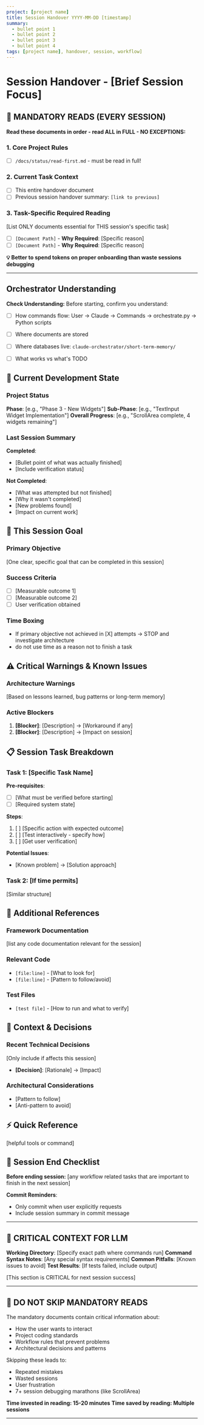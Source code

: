 ```yaml
---
project: [project name]
title: Session Handover YYYY-MM-DD [timestamp]
summary:
  - bullet point 1
  - bullet point 2
  - bullet point 3
  - bullet point 4
tags: [project name], handover, session, workflow]
---
```


<!-- HANDOVER PRE-SAVE CHECKLIST
Before saving this handover, verify:
[ ] Filename is exactly: handover-next.md
[ ] Location is: /docs/status/
[ ] Previous handover archived to: /docs/status/archive/
[ ] Timestamp reflects actual session end time
[ ] All [placeholders] have been replaced with actual content
[ ] All 12 required sections are present
[ ] TODOs from session are preserved
[ ] Critical LLM context section is filled
[ ] Run handover validation task before saving
-->

# Session Handover - [Brief Session Focus]

## 🔴 MANDATORY READS (EVERY SESSION)
<!-- DO NOT REMOVE - REQUIRED SECTION -->

**Read these documents in order - read ALL in FULL - NO EXCEPTIONS:**

### 1. Core Project Rules 
- [ ] `/docs/status/read-first.md` - must be read in full!

### 2. Current Task Context
- [ ] This entire handover document
- [ ] Previous session handover summary: `[link to previous]`

### 3. Task-Specific Required Reading
[List ONLY documents essential for THIS session's specific task]
- [ ] `[Document Path]` - **Why Required**: [Specific reason]
- [ ] `[Document Path]` - **Why Required**: [Specific reason]

**💡 Better to spend tokens on proper onboarding than waste sessions debugging**

---

## Orchestrator Understanding
<!-- DO NOT REMOVE - REQUIRED SECTION -->
**Check Understanding:**
Before starting, confirm you understand:
- [ ] How commands flow: User → Claude → Commands → orchestrate.py → Python scripts
- [ ] Where documents are stored 
- [ ] Where databases live: `claude-orchestrator/short-term-memory/`
- [ ] What works vs what's TODO


## 📍 Current Development State
<!-- DO NOT REMOVE - REQUIRED SECTION -->

### Project Status
**Phase**: [e.g., "Phase 3 - New Widgets"]
**Sub-Phase**: [e.g., "TextInput Widget Implementation"]
**Overall Progress**: [e.g., "ScrollArea complete, 4 widgets remaining"]

### Last Session Summary
**Completed**:
- [Bullet point of what was actually finished]
- [Include verification status]

**Not Completed**:
- [What was attempted but not finished]
- [Why it wasn't completed]
- [New problems found]
- [Impact on current work]


## 🎯 This Session Goal
<!-- DO NOT REMOVE - REQUIRED SECTION -->

### Primary Objective
[One clear, specific goal that can be completed in this session]

### Success Criteria
- [ ] [Measurable outcome 1]
- [ ] [Measurable outcome 2]
- [ ] User verification obtained

### Time Boxing
- If primary objective not achieved in [X] attempts → STOP and investigate architecture
- do not use time as a reason not to finish a task

## ⚠️ Critical Warnings & Known Issues
<!-- DO NOT REMOVE - REQUIRED SECTION -->

### Architecture Warnings
[Based on lessons learned, bug patterns or long-term memory]

### Active Blockers
1. **[Blocker]**: [Description] → [Workaround if any]
2. **[Blocker]**: [Description] → [Impact on session]

## 📋 Session Task Breakdown
<!-- DO NOT REMOVE - REQUIRED SECTION -->

### Task 1: [Specific Task Name]
**Pre-requisites**:
- [ ] [What must be verified before starting]
- [ ] [Required system state]

**Steps**:
1. [ ] [Specific action with expected outcome]
2. [ ] [Test interactively - specify how]
3. [ ] [Get user verification]

**Potential Issues**:
- [Known problem] → [Solution approach]

### Task 2: [If time permits]
[Similar structure]

## 🔗 Additional References
<!-- DO NOT REMOVE - REQUIRED SECTION -->

### Framework Documentation
[list any code documentation relevant for the session]

### Relevant Code
- `[file:line]` - [What to look for]
- `[file:line]` - [Pattern to follow/avoid]

### Test Files
- `[test file]` - [How to run and what to verify]

## 💭 Context & Decisions
<!-- DO NOT REMOVE - REQUIRED SECTION -->

### Recent Technical Decisions
[Only include if affects this session]
- **[Decision]**: [Rationale] → [Impact]

### Architectural Considerations
- [Pattern to follow]
- [Anti-pattern to avoid]

## ⚡ Quick Reference
<!-- DO NOT REMOVE - REQUIRED SECTION -->
[helpful tools or command]


## 🏁 Session End Checklist
<!-- DO NOT REMOVE - REQUIRED SECTION -->

**Before ending session:**
[any workflow related tasks that are important to finish in the next session]

**Commit Reminders**:
- Only commit when user explicitly requests
- Include session summary in commit message

---

## 🚨 CRITICAL CONTEXT FOR LLM
<!-- DO NOT REMOVE THIS SECTION - REQUIRED -->

**Working Directory**: [Specify exact path where commands run]
**Command Syntax Notes**: [Any special syntax requirements]
**Common Pitfalls**: [Known issues to avoid]
**Test Results**: [If tests failed, include output]

[This section is CRITICAL for next session success]

---

## 🚨 DO NOT SKIP MANDATORY READS

The mandatory documents contain critical information about:
- How the user wants to interact
- Project coding standards
- Workflow rules that prevent problems
- Architectural decisions and patterns

Skipping these leads to:
- Repeated mistakes
- Wasted sessions
- User frustration
- 7+ session debugging marathons (like ScrollArea)

**Time invested in reading: 15-20 minutes**
**Time saved by reading: Multiple sessions**

---
